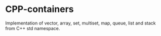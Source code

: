 # CPP-containers

Implementation of vector, array, set, multiset, map, queue, list and stack from C++ std namespace.
